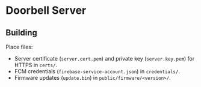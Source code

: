 # Doorbell Server

## Building

Place files:

* Server certificate (`server.cert.pem`) and private key (`server.key.pem`) for HTTPS in `certs/`.
* FCM credentials (`firebase-service-account.json`) in `credentials/`.
* Firmware updates (`update.bin`) in `public/firmware/<version>/`.

